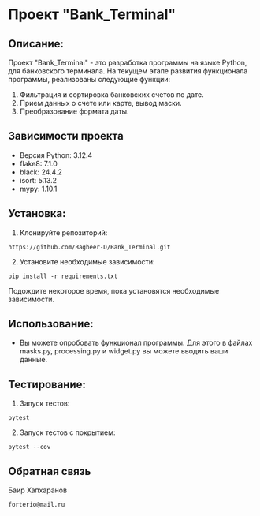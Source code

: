 # Проект "Bank_Terminal"

## Описание:

Проект "Bank_Terminal" - это разработка программы на языке Python, для банковского терминала.
На текущем этапе развития функционала программы, реализованы следующие функции:  

1. Фильтрация и сортировка банковских счетов по дате.
2. Прием данных о счете или карте, вывод маски.
3. Преобразование формата даты.

## Зависимости проекта

+ Версия Python: 3.12.4
+ flake8: 7.1.0
+ black: 24.4.2
+ isort: 5.13.2
+ mypy: 1.10.1

## Установка:

1. Клонируйте репозиторий:
```
https://github.com/Bagheer-D/Bank_Terminal.git
```
2. Установите необходимые зависимости:
```
pip install -r requirements.txt
```
Подождите некоторое время, пока установятся необходимые зависимости.

## Использование:

+ Вы можете опробовать функционал программы. Для этого в файлах masks.py, 
  processing.py и widget.py вы можете вводить ваши данные.

## Тестирование:

1. Запуск тестов:
```
pytest
```
2. Запуск тестов с покрытием:
```
pytest --cov
```

## Обратная связь

Баир Хапхаранов 
```
forterio@mail.ru
```